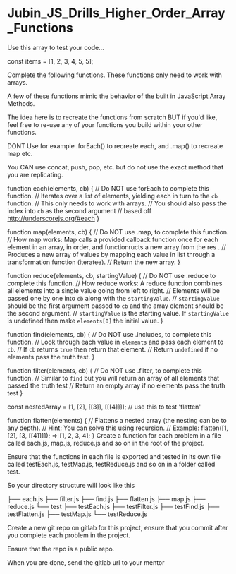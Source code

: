 # Jubin_JS_Drills_Higher_Order_Array_Functions


Use this array to test your code...

const items = [1, 2, 3, 4, 5, 5];

Complete the following functions. These functions only need to work with arrays.

A few of these functions mimic the behavior of the built in JavaScript Array Methods.

The idea here is to recreate the functions from scratch BUT if you'd like, feel free to re-use any of your functions you build within your other functions.

DONT Use for example .forEach() to recreate each, and .map() to recreate map etc.

You CAN use concat, push, pop, etc. but do not use the exact method that you are replicating.

function each(elements, cb) {
    // Do NOT use forEach to complete this function.
    // Iterates over a list of elements, yielding each in turn to the `cb` function.
    // This only needs to work with arrays.
    // You should also pass the index into `cb` as the second argument
    // based off http://underscorejs.org/#each
}

function map(elements, cb) {
    // Do NOT use .map, to complete this function.
    // How map works: Map calls a provided callback function once for each element in an array, in order, and functionructs a new array from the res .
    // Produces a new array of values by mapping each value in list through a transformation function (iteratee).
    // Return the new array.
}

function reduce(elements, cb, startingValue) {
    // Do NOT use .reduce to complete this function.
    // How reduce works: A reduce function combines all elements into a single value going from left to right.
    // Elements will be passed one by one into `cb` along with the `startingValue`.
    // `startingValue` should be the first argument passed to `cb` and the array element should be the second argument.
    // `startingValue` is the starting value.  If `startingValue` is undefined then make `elements[0]` the initial value.
}

function find(elements, cb) {
    // Do NOT use .includes, to complete this function.
    // Look through each value in `elements` and pass each element to `cb`.
    // If `cb` returns `true` then return that element.
    // Return `undefined` if no elements pass the truth test.
}

function filter(elements, cb) {
    // Do NOT use .filter, to complete this function.
    // Similar to `find` but you will return an array of all elements that passed the truth test
    // Return an empty array if no elements pass the truth test
}

const nestedArray = [1, [2], [[3]], [[[4]]]]; // use this to test 'flatten'

function flatten(elements) {
    // Flattens a nested array (the nesting can be to any depth).
    // Hint: You can solve this using recursion.
    // Example: flatten([1, [2], [3, [[4]]]]); => [1, 2, 3, 4];
}
Create a function for each problem in a file called each.js, map.js, reduce.js and so on in the root of the project.

Ensure that the functions in each file is exported and tested in its own file called testEach.js, testMap.js, testReduce.js and so on in a folder called test.

So your directory structure will look like this

├── each.js
├── filter.js
├── find.js
├── flatten.js
├── map.js
├── reduce.js
└── test
    ├── testEach.js
    ├── testFilter.js
    ├── testFind.js
    ├── testFlatten.js
    ├── testMap.js
    └── testReduce.js

Create a new git repo on gitlab for this project, ensure that you commit after you complete each problem in the project.

Ensure that the repo is a public repo.

When you are done, send the gitlab url to your mentor

